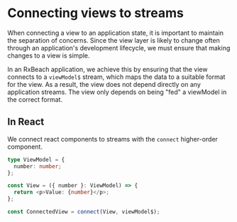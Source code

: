 # Connecting views to streams

When connecting a view to an application state, it is important to maintain the separation of concerns. Since the view layer is likely to change often through an application's development lifecycle, we must ensure that making changes to a view is simple.

In an RxBeach application, we achieve this by ensuring that the view connects to a `viewModel$` stream, which maps the data to a suitable format for the view. As a result, the view does not depend directly on any application streams. The view only depends on being "fed" a viewModel in the correct format.

## In React

We connect react components to streams with the `connect` higher-order
component.

```typescript
type ViewModel = {
  number: number;
};

const View = ({ number }: ViewModel) => {
  return <p>Value: {number}</p>;
};

const ConnectedView = connect(View, viewModel$);
```
